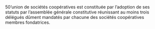 50’union de sociétés coopératives est constituée par l’adoption de ses statuts par l’assemblée générale constitutive réunissant au moins trois délégués dûment mandatés par chacune des sociétés coopératives membres fondatrices.